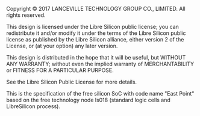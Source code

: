 Copyright © 2017 LANCEVILLE TECHNOLOGY GROUP CO., LIMITED. All rights reserved.

This design is licensed under the Libre Silicon public license; you can redistribute it and/or modify it under the terms of the Libre Silicon public license as published by the Libre Silicon alliance, either version 2 of the License, or (at your option) any later version.

This design is distributed in the hope that it will be useful, but WITHOUT ANY WARRANTY; without even the implied warranty of MERCHANTABILITY or FITNESS FOR A PARTICULAR PURPOSE.

See the Libre Silicon Public License for more details.

This is the specification of the free silicon SoC with code name "East Point" based on the free technology node ls018 (standard logic cells and LibreSilicon process).
